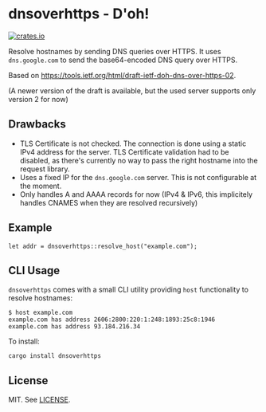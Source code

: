 # dnsoverhttps - D'oh!

[![crates.io](http://meritbadge.herokuapp.com/dnsoverhttps)](https://crates.io/crates/dnsoverhttps)

Resolve hostnames by sending DNS queries over HTTPS.
It uses `dns.google.com` to send the base64-encoded DNS query over HTTPS.

Based on <https://tools.ietf.org/html/draft-ietf-doh-dns-over-https-02>.

(A newer version of the draft is available, but the used server supports only version 2 for now)

## Drawbacks

* TLS Certificate is not checked.
  The connection is done using a static IPv4 address for the server.
  TLS Certificate validation had to be disabled, as there's currently no way to pass the right
  hostname into the request library.
* Uses a fixed IP for the `dns.google.com` server. This is not configurable at the moment.
* Only handles A and AAAA records for now (IPv4 & IPv6, this implicitely handles CNAMES when they are resolved recursively)

## Example

```
let addr = dnsoverhttps::resolve_host("example.com");
```

## CLI Usage

`dnsoverhttps` comes with a small CLI utility providing `host` functionality to resolve hostnames:

```
$ host example.com
example.com has address 2606:2800:220:1:248:1893:25c8:1946
example.com has address 93.184.216.34
```

To install:

```
cargo install dnsoverhttps
```

## License

MIT. See [LICENSE](LICENSE).

